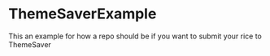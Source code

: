 # ThemeSaverExample
This an example for how a repo should be if you want to submit your rice to ThemeSaver
